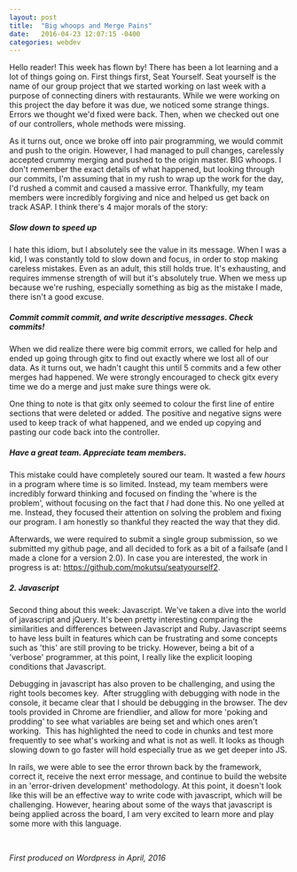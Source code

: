 ```yaml
---
layout: post
title:  "Big whoops and Merge Pains"
date:   2016-04-23 12:07:15 -0400
categories: webdev
---
```

  <div id = 'summary' class='col-md-12' >
  Hello reader! This week has flown by! There has been a lot learning and a lot of things going on. First things first, Seat Yourself. Seat yourself is the name of our group project that we started working on last week with a purpose of connecting diners with restaurants. While we were working on this project the day before it was due, we noticed some strange things. Errors we thought we'd fixed were back. Then, when we checked out one of our controllers, whole methods were missing.

  As it turns out, once we broke off into pair programming, we would commit and push to the origin. However, I had managed to pull changes, carelessly accepted crummy merging and pushed to the origin master. BIG whoops. I don't remember the exact details of what happened, but looking through our commits, I'm assuming that in my rush to wrap up the work for the day, I'd rushed a commit and caused a massive error. Thankfully, my team members were incredibly forgiving and nice and helped us get back on track ASAP. I think there's 4 major morals of the story:

  <h5>Slow down to speed up</h5>

  I hate this idiom, but I absolutely see the value in its message. When I was a kid, I was constantly told to slow down and focus, in order to stop making careless mistakes. Even as an adult, this still holds true. It's exhausting, and requires immense strength of will but it's absolutely true. When we mess up because we're rushing, especially something as big as the mistake I made, there isn't a good excuse.

  <h5>Commit commit commit, and write descriptive messages. Check commits!</h5>

  When we did realize there were big commit errors, we called for help and ended up going through gitx to find out exactly where we lost all of our data. As it turns out, we hadn't caught this until 5 commits and a few other merges had happened. We were strongly encouraged to check gitx every time we do a merge and just make sure things were ok.

  One thing to note is that gitx only seemed to colour the first line of entire sections that were deleted or added. The positive and negative signs were used to keep track of what happened, and we ended up copying and pasting our code back into the controller.

  <h5>Have a great team. Appreciate team members. </h5>

  This mistake could have completely soured our team. It wasted a few <em>hours</em> in a program where time is so limited. Instead, my team members were incredibly forward thinking and focused on finding the 'where is the problem', without focusing on the fact that <em>I</em> had done this. No one yelled at me. Instead, they focused their attention on solving the problem and fixing our program. I am honestly so thankful they reacted the way that they did.

  Afterwards, we were required to submit a single group submission, so we submitted my github page, and all decided to fork as a bit of a failsafe (and I made a clone for a version 2.0). In case you are interested, the work in progress is at: <a href="https://github.com/mokutsu/seatyourself2">https://github.com/mokutsu/seatyourself2</a>.


  <h5><strong>2. Javascript</strong></h5>
  Second thing about this week: Javascript. We've taken a dive into the world of javascript and jQuery. It's been pretty interesting comparing the similarities and differences between Javascript and Ruby. Javascript seems to have less built in features which can be frustrating and some concepts such as 'this' are still proving to be tricky. However, being a bit of a 'verbose' programmer, at this point, I really like the explicit looping conditions that Javascript.

  Debugging in javascript has also proven to be challenging, and using the right tools becomes key.  After struggling with debugging with node in the console, it became clear that I should be debugging in the browser. The dev tools provided in Chrome are friendlier, and allow for more 'poking and prodding' to see what variables are being set and which ones aren't working.  This has highlighted the need to code in chunks and test more frequently to see what's working and what is not as well. It looks as though slowing down to go faster will hold especially true as we get deeper into JS.

  In rails, we were able to see the error thrown back by the framework, correct it, receive the next error message, and continue to build the website in an 'error-driven development' methodology. At this point, it doesn't look like this will be an effective way to write code with javascript, which will be challenging. However, hearing about some of the ways that javascript is being applied across the board, I am very excited to learn more and play some more with this language.

  &nbsp;

<p><em> First produced on Wordpress in April, 2016 </em></p>
</div>
